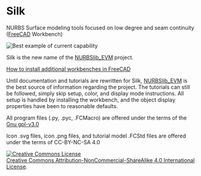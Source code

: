 # Silk
NURBS Surface modeling tools focused on low degree and seam continuity ([FreeCAD](https://www.freecadweb.org/) Workbench)

![Best example of current capability](https://github.com/edwardvmills/Silk/blob/master/Resources/Demo_files/Silk_Demo_02.png?raw=true)

Silk is the new name of the [NURBSlib_EVM](http://edwardvmills.github.io/NURBSlib_EVM/) project.

[How to install additional workbenches in FreeCAD](https://www.freecadweb.org/wiki/How_to_install_additional_workbenches)

Until documentation and tutorials are rewritten for Silk, [NURBSlib_EVM](http://edwardvmills.github.io/NURBSlib_EVM/) is the best source of information regarding the project. 
The tutorials can still be followed, simply skip setup, color, and display mode instructions. All setup is handled by installing the workbench, and the object display properties have been to reasonable defaults.

All program files (.py, .pyc, .FCMacro) are offered under the terms of the [Gnu gpl-v3.0](https://www.gnu.org/licenses/gpl-3.0.en.html)

Icon .svg files, icon .png files, and tutorial model .FCStd files are offered under the terms of CC-BY-NC-SA 4.0

<a rel="license" href="http://creativecommons.org/licenses/by-nc-sa/4.0/"><img alt="Creative Commons License" style="border-width:0" src="https://i.creativecommons.org/l/by-nc-sa/4.0/88x31.png" /></a><br /> <a rel="license" href="http://creativecommons.org/licenses/by-nc-sa/4.0/">Creative Commons Attribution-NonCommercial-ShareAlike 4.0 International License</a>.
